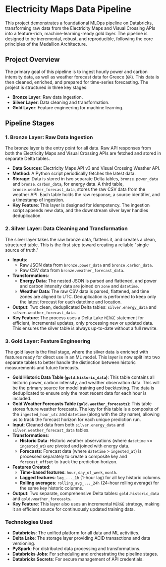 # Electricity Maps Data Pipeline

This project demonstrates a foundational MLOps pipeline on Databricks, transforming raw data from the Electricity Maps and Visual Crossing APIs into a feature-rich, machine-learning-ready gold layer. The pipeline is designed to be incremental, robust, and reproducible, following the core principles of the Medallion Architecture.

## Project Overview

The primary goal of this pipeline is to ingest hourly power and carbon intensity data, as well as weather forecast data for Greece (`GR`). This data is then cleaned, enriched, and prepared for time-series forecasting. The project is structured in three key stages:

* **Bronze Layer**: Raw data ingestion.
* **Silver Layer**: Data cleaning and transformation.
* **Gold Layer**: Feature engineering for machine learning.

## Pipeline Stages

### 1. Bronze Layer: Raw Data Ingestion

The bronze layer is the entry point for all data. Raw API responses from both the Electricity Maps and Visual Crossing APIs are fetched and stored in separate Delta tables.

* **Data Sources**: Electricity Maps API v3 and Visual Crossing Weather API.
* **Method**: A Python script periodically fetches the latest data.
* **Storage**: Data is stored in two separate Delta tables, `bronze.power_data` and `bronze.carbon_data`, for energy data. A third table, `bronze.weather_forecast_data`, stores the raw CSV data from the weather API. Each table holds the raw response, a source identifier, and a timestamp of ingestion.
* **Key Feature**: This layer is designed for idempotency. The ingestion script appends new data, and the downstream silver layer handles deduplication.

### 2. Silver Layer: Data Cleaning and Transformation

The silver layer takes the raw bronze data, flattens it, and creates a clean, structured table. This is the first step toward creating a reliable "single source of truth."

* **Inputs**:
    * Raw JSON data from `bronze.power_data` and `bronze.carbon_data`.
    * Raw CSV data from `bronze.weather_forecast_data`.
* **Transformations**:
    * **Energy Data**: The nested JSON is parsed and flattened, and power and carbon intensity data are joined on `zone` and `datetime`.
    * **Weather Data**: The raw CSV data is parsed, flattened, and time zones are aligned to UTC. Deduplication is performed to keep only the latest forecast for each datetime and location.
* **Output**: Two clean, deduplicated Delta tables: `silver.energy_data` and `silver.weather_forecast_data`.
* **Key Feature**: The process uses a Delta Lake `MERGE` statement for efficient, incremental updates, only processing new or updated data. This ensures the silver table is always up-to-date without a full rewrite.

### 3. Gold Layer: Feature Engineering

The gold layer is the final stage, where the silver data is enriched with features ready for direct use in an ML model. This layer is now split into two separate tables to better handle the distinction between historic measurements and future forecasts.

* **Gold Historic Data Table (`gold.historic_data`)**: This table contains all historic power, carbon intensity, and weather observation data. This will be the primary source for model training and backtesting. The data is deduplicated to ensure only the most recent data for each hour is included.
* **Gold Weather Forecasts Table (`gold.weather_forecasts`)**: This table stores future weather forecasts. The key for this table is a composite of the `ingested_hour_utc` and `datetime` (along with the city name), allowing us to track the forecast horizon for each unique prediction run.
* **Input**: Cleaned data from both `silver.energy_data` and `silver.weather_forecast_data` tables.
* **Transformations**:
    * **Historic Data**: Historic weather observations (where `datetime` <= `ingested_at`) are pivoted and joined with energy data.
    * **Forecasts**: Forecast data (where `datetime` > `ingested_at`) is processed separately to create a composite key and `forecast_offset` to track the prediction horizon.
* **Features Created**:
    * **Time-based features**: `hour`, `day_of_week`, `month`.
    * **Lagged features**: `lag_..._1h` (1-hour lag) for all key historic columns.
    * **Rolling averages**: `rolling_avg_..._24h` (24-hour rolling average) for the same key historic columns.
* **Output**: Two separate, comprehensive Delta tables: `gold.historic_data` and `gold.weather_forecasts`.
* **Key Feature**: This layer also uses an incremental `MERGE` strategy, making it an efficient source for continuously updated training data.

### Technologies Used

* **Databricks**: The unified platform for all data and ML activities.
* **Delta Lake**: The storage layer providing ACID transactions and data versioning.
* **PySpark**: For distributed data processing and transformations.
* **Databricks Jobs**: For scheduling and orchestrating the pipeline stages.
* **Databricks Secrets**: For secure management of API credentials.